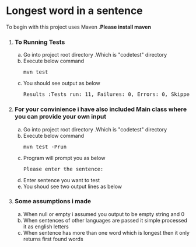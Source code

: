 <h1> Longest word in a sentence </h1>

To begin with this project uses Maven .<b>Please install maven </b>

<ol type="1">
<li><h3>To Running Tests</h3>
<ol type="a">
  <li> Go into project root directory .Which is "codetest" directory</li>
  <li> Execute below command  <pre>mvn test</pre></li>
  <li> You should see output as below <br></li>
  <pre>Results :Tests run: 11, Failures: 0, Errors: 0, Skipped: 0</pre>
  </ol></li>
 <li>         
<h3>For your convinience i have also included Main class where you can provide your own input </h3>
 <ol type="a">
 
  <li> Go into project root directory .Which is "codetest" directory</li>
  <li> Execute below command  <pre>mvn test -Prun</pre></li>
  <li> Program will prompt you as below  <pre>Please enter the sentence:</pre></li>
  <li> Enter sentence you want to test </li>
  <li> You shoud see two output lines as below</li>
 </li>
 </ol>
<li>
 
  <h3>Some assumptions i made</h3>
  <ol type="a">
    <li>When null or empty i assumed you output to be empty string and 0</li>
    <li>When sentences of other languages are passed it simple processed it as english letters </li>
    <li> When sentence has more than one word which is longest then it only returns first found words</li>
   </ol>
</li>
</ol>
